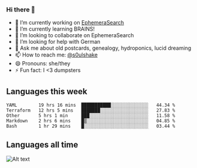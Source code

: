 ### Hi there 👋

<!--
**soulshake/soulshake** is a ✨ _special_ ✨ repository because its `README.md` (this file) appears on your GitHub profile.

Here are some ideas to get you started:

- 🔭 I’m currently working on ...
- 🌱 I’m currently learning ...
- 👯 I’m looking to collaborate on ...
- 🤔 I’m looking for help with ...
- 💬 Ask me about ...
- 📫 How to reach me: ...
- 😄 Pronouns: ...
- ⚡ Fun fact: ...
-->


- 🔭 I’m currently working on [EphemeraSearch](https://www.ephemerasearch.com/)
- 🌱 I’m currently learning BRAINS!
- 👯 I’m looking to collaborate on EphemeraSearch
- 🤔 I’m looking for help with German
- 💬 Ask me about old postcards, genealogy, hydroponics, lucid dreaming
- 📫 How to reach me: [@s0ulshake](https://twitter.com/soulshake)
- 😄 Pronouns: she/they
- ⚡ Fun fact: I <3 dumpsters

## Languages this week

<!--START_SECTION:waka-->
```text
YAML        19 hrs 16 mins  ███████████░░░░░░░░░░░░░░   44.34 % 
Terraform   12 hrs 5 mins   ███████░░░░░░░░░░░░░░░░░░   27.83 % 
Other       5 hrs 1 min     ███░░░░░░░░░░░░░░░░░░░░░░   11.58 % 
Markdown    2 hrs 6 mins    █▒░░░░░░░░░░░░░░░░░░░░░░░   04.85 % 
Bash        1 hr 29 mins    █░░░░░░░░░░░░░░░░░░░░░░░░   03.44 % 
```
<!--END_SECTION:waka-->

## Languages all time
![Alt text](https://wakatime.com/share/@aj/6aa10b67-a5e9-4fb1-acaf-8692f4385172.svg)

